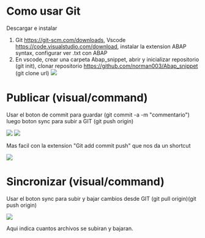 # Como usar Git
Descargar e instalar
1. Git https://git-scm.com/downloads, Vscode https://code.visualstudio.com/download, instalar la extension ABAP syntax, configurar ver .txt con ABAP
2. En vscode, crear una carpeta Abap_snippet, abrir y inicializar repositorio (git init), clonar repositorio https://github.com/norman003/Abap_snippet (git clone url)
![](_media/Pasted%20image%2020210628044032.png)


# Publicar (visual/command)
Usar el boton de commit para guardar (git commit -a -m "commentario") luego boton sync para subir a GIT (git push origin)

![](_media/Pasted%20image%2020210628044923.png)
![](_media/Pasted%20image%2020210628045044.png)

Mas facil con la extension "Git add commit push" que nos da un shortcut

![](_media/Pasted%20image%2020210628052957.png)


# Sincronizar (visual/command)
Usar el boton sync para subir y bajar cambios desde GIT (git pull origin)(git push origin)

![](_media/Pasted%20image%2020210628045044.png)

Aqui indica cuantos archivos se subiran y bajaran.